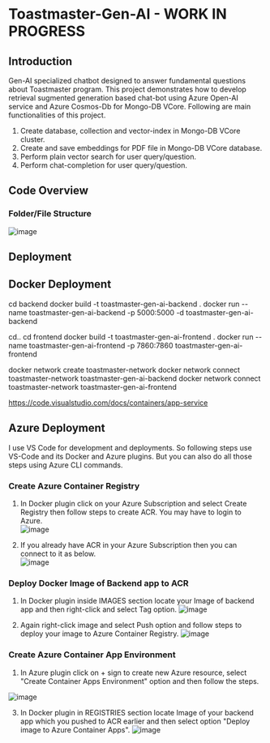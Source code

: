 # Toastmaster-Gen-AI - WORK IN PROGRESS

## Introduction
Gen-AI specialized chatbot designed to answer fundamental questions about Toastmaster program. This project demonstrates how to develop retrieval sugmented generation based chat-bot using Azure Open-AI service and Azure Cosmos-Db for Mongo-DB VCore. Following are main functionalities of this project.  
1. Create database, collection and vector-index in Mongo-DB VCore cluster.  
2. Create and save embeddings for PDF file in Mongo-DB VCore database.  
3. Perform plain vector search for user query/question.  
4. Perform chat-completion for user query/question.
   
## Code Overview
### Folder/File Structure
![image](https://github.com/meetrais/Toastmaster-Gen-AI-RAG/assets/17907862/5966ffc6-dad2-49eb-8d5e-38b070a9bb21)

## Deployment

## Docker Deployment
cd backend
docker build -t toastmaster-gen-ai-backend .
docker run --name toastmaster-gen-ai-backend -p 5000:5000 -d toastmaster-gen-ai-backend

cd..
cd frontend
docker build -t toastmaster-gen-ai-frontend .
docker run --name toastmaster-gen-ai-frontend -p 7860:7860 toastmaster-gen-ai-frontend

docker network create toastmaster-network
docker network connect toastmaster-network toastmaster-gen-ai-backend
docker network connect toastmaster-network toastmaster-gen-ai-frontend

https://code.visualstudio.com/docs/containers/app-service

## Azure Deployment
I use VS Code for development and deployments. So following steps use VS-Code and its Docker and Azure plugins. But you can also do all those steps using Azure CLI commands.

### Create Azure Container Registry
1. In Docker plugin click on your Azure Subscription and select Create Registry then follow steps to create ACR. You may have to login to Azure.  
![image](https://github.com/meetrais/Toastmaster-Gen-AI-RAG/assets/17907862/73f78e03-e779-4907-a234-e547ef942a98)

2. If you already have ACR in your Azure Subscription then you can connect to it as below.  
![image](https://github.com/meetrais/Toastmaster-Gen-AI-RAG/assets/17907862/a3d4c095-9d25-4666-b72a-38e7c3abac79)

### Deploy Docker Image of Backend app to ACR
1. In Docker plugin inside IMAGES section locate your Image of backend app and then right-click and select Tag option.
![image](https://github.com/meetrais/Toastmaster-Gen-AI-RAG/assets/17907862/4fb0e850-a4e9-4288-857b-138be0ce1ee6)

2. Again right-click image and select Push option and follow steps to deploy your image to Azure Container Registry. 
![image](https://github.com/meetrais/Toastmaster-Gen-AI-RAG/assets/17907862/ed837765-3e93-4b01-81fb-8dad02fdd01e)

### Create Azure Container App Environment
1. In Azure plugin click on + sign to create new Azure resource, select "Create Container Apps Environment" option and then follow the steps.  

![image](https://github.com/meetrais/Toastmaster-Gen-AI-RAG/assets/17907862/90cd3a8c-fb3c-4726-9130-835d6ff087b0)

3. In Docker plugin in REGISTRIES section locate Image of your backend app which you pushed to ACR earlier and then select option "Deploy image to Azure Container Apps".
![image](https://github.com/meetrais/Toastmaster-Gen-AI-RAG/assets/17907862/c4b812ed-21e0-49fa-9b16-d5bc369a9886)



